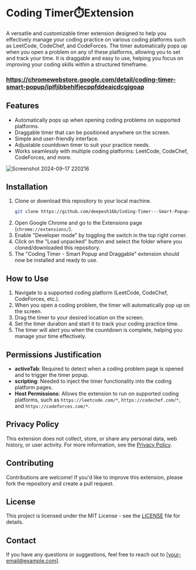 # Coding Timer⏱️Extension

A versatile and customizable timer extension designed to help you effectively manage your coding practice on various coding platforms such as LeetCode, CodeChef, and CodeForces. The timer automatically pops up when you open a problem on any of these platforms, allowing you to set and track your time. It is draggable and easy to use, helping you focus on improving your coding skills within a structured timeframe.

### https://chromewebstore.google.com/detail/coding-timer-smart-popup/iplfjibbehlfjecppfddeaicdcgjgoap

## Features
- Automatically pops up when opening coding problems on supported platforms.
- Draggable timer that can be positioned anywhere on the screen.
- Simple and user-friendly interface.
- Adjustable countdown timer to suit your practice needs.
- Works seamlessly with multiple coding platforms: LeetCode, CodeChef, CodeForces, and more.
  
![Screenshot 2024-09-17 220216](https://github.com/user-attachments/assets/985fa938-408a-4639-bd8e-f4a5bd7b4870)

## Installation
1. Clone or download this repository to your local machine.
    ```bash
    git clone https://github.com/deepesh16b/Coding-Timer---Smart-Popup-and-Draggable.git
    ```
2. Open Google Chrome and go to the Extensions page (`chrome://extensions/`).
3. Enable "Developer mode" by toggling the switch in the top right corner.
4. Click on the "Load unpacked" button and select the folder where you cloned/downloaded this repository.
5. The "Coding Timer - Smart Popup and Draggable" extension should now be installed and ready to use.

## How to Use
1. Navigate to a supported coding platform (LeetCode, CodeChef, CodeForces, etc.).
2. When you open a coding problem, the timer will automatically pop up on the screen.
3. Drag the timer to your desired location on the screen.
4. Set the timer duration and start it to track your coding practice time.
5. The timer will alert you when the countdown is complete, helping you manage your time effectively.

## Permissions Justification
- **activeTab**: Required to detect when a coding problem page is opened and to trigger the timer popup.
- **scripting**: Needed to inject the timer functionality into the coding platform pages.
- **Host Permissions**: Allows the extension to run on supported coding platforms, such as `https://leetcode.com/*`, `https://codechef.com/*`, and `https://codeforces.com/*`.

## Privacy Policy
This extension does not collect, store, or share any personal data, web history, or user activity. For more information, see the [Privacy Policy](https://github.com/deepesh16b/Coding-Timer---Smart-Popup-and-Draggable/blob/main/PrivacyPolicy.md).

## Contributing
Contributions are welcome! If you'd like to improve this extension, please fork the repository and create a pull request.

## License
This project is licensed under the MIT License - see the [LICENSE](LICENSE) file for details.

## Contact
If you have any questions or suggestions, feel free to reach out to [your-email@example.com].
